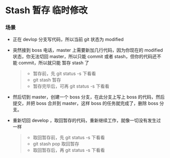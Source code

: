 # Stash 暂存 临时修改

### 场景
- 正在 devlop 分支写代码，所以当前 git 状态为 modified 

- 突然接到 boss 电话，master 上需要新加几行代码，因为你现在的 modified 状态，你无法切回 master，所以只能 commit 或者 stash，但你的代码还不能 commit，所以就只能 暂存 stash 了

  > - 暂存前，先 git status -s 下看看
  > - git stash 暂存
  > - 暂存完毕后，可再 git status -s 下看看

- 然后切到 master，创建一个 boss 分支，在此分支上写上 boss 的代码，然后提交，并把 boss 合并到 master，这样 boss 的任务就完成了，删除 boss 分支。

- 重新切回 develop ，取回暂存的代码，重新继续工作，就像一切没有发生过一样

  > - 取回暂存前，先 git status -s 下看看
  > - git stash pop 取回暂存
  > - 取回暂存后，再 git status -s 下看看

